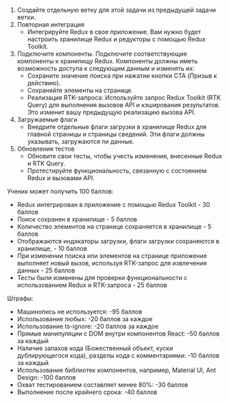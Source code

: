 1. Создайте отдельную ветку для этой задачи из предыдущей задачи ветки.
2. Повторная интеграция
    - Интегрируйте Redux в свое приложение. Вам нужно будет настроить хранилище Redux и редукторы с помощью Redux Toolkit.
3. Подключите компоненты. Подключите соответствующие компоненты к хранилищу Redux. Компоненты должны иметь возможность доступа к следующим данным и изменять их:
    - Сохраните значение поиска при нажатии кнопки CTA (Призыв к действию).
    - Сохраняйте элементы на странице.
    - Реализация RTK-запроса: Используйте запрос Redux Toolkit (RTK Query) для выполнения вызовов API и кэширования результатов. Это изменит вашу предыдущую реализацию вызова API.
4. Загружаемые флаги
    - Внедрите отдельные флаги загрузки в хранилище Redux для главной страницы и страницы сведений. Эти флаги должны указывать, загружаются ли данные.
5. Обновления тестов
    - Обновите свои тесты, чтобы учесть изменения, внесенные Redux и RTK Query.
    - Протестируйте функциональность, связанную с состоянием Redux и вызовами API.




Ученик может получить 100 баллов:
- Redux интегрирован в приложение с помощью Redux Toolkit - 30 баллов
- Поиск сохранен в хранилище - 5 баллов
- Количество элементов на странице сохраняется в хранилище - 5 баллов
- Отображаются индикаторы загрузки, флаги загрузки сохраняются в хранилище, - 10 баллов
- При изменении поиска или элементов на странице приложение выполняет новый вызов, используя RTK-запрос для извлечения данных - 25 баллов
- Тесты были изменены для проверки функциональности с использованием Redux и RTK-запроса - 25 баллов

Штрафы:
- Машинопись не используется: -95 баллов
- Использование любых: -20 баллов за каждое
- Использование ts-ignore: -20 баллов за каждое
- Прямые манипуляции с DOM внутри компонентов React: -50 баллов за каждый
- Наличие запахов кода (Божественный объект, куски дублирующегося кода), разделы кода с комментариями: -10 баллов за каждый
- Использование библиотек компонентов, например, Material UI, Ant Design: -100 баллов
- Охват тестированием составляет менее 80%: -30 баллов
- Выполнение после крайнего срока: -40 баллов
